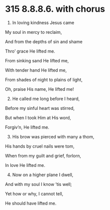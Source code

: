# 315 8.8.8.6. with chorus

1.  In loving kindness Jesus came

My soul in mercy to reclaim,

And from the depths of sin and shame

Thro’ grace He lifted me.

From sinking sand He lifted me,

With tender hand He lifted me,

From shades of night to plains of light,

Oh, praise His name, He lifted me!

2.  He called me long before I heard,

Before my sinful heart was stirred,

But when I took Him at His word,

Forgiv’n, He lifted me.

3.  His brow was pierced with many a thom,

His hands by cruel nails were tom,

When from my guilt and grief, forlorn,

In love He lifted me.

4.  Now on a higher plane I dwell,

And with my soul I know ’tis well;

Yet how or why, I cannot tell,

He should have lifted me.

